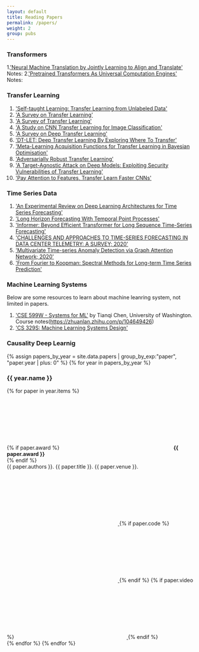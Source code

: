 ```yaml
---
layout: default
title: Reading Papers
permalink: /papers/
weight: 2
group: pubs
---
```

### Transformers
1.['Neural Machine Translation by Jointly Learning to Align and Translate'](https://arxiv.org/abs/1409.0473)\
Notes:
2.['Pretrained Transformers As Universal Computation Engines'](https://arxiv.org/pdf/2103.05247.pdf)\
Notes:

### Transfer Learning
1. ['Self-taught Learning: Transfer Learning from Unlabeled Data'](https://dl.acm.org/doi/pdf/10.1145/1273496.1273592)
2. ['A Survey on Transfer Learning'](http://home.cse.ust.hk/~qyang/Docs/2009/tkde_transfer_learning.pdf)
3. ['A Survey of Transfer Learning'](https://journalofbigdata.springeropen.com/track/pdf/10.1186/s40537-016-0043-6.pdf)
4. ['A Study on CNN Transfer Learning for Image Classification'](https://cs.aston.ac.uk/~fariad/publications/MH-JB-DF@UKCI18.pdf)
5. ['A Survey on Deep Transfer Learning'](https://arxiv.org/abs/1808.01974)
6. ['DT-LET: Deep Transfer Learning By Exploring Where To Transfer'](https://arxiv.org/pdf/1809.08541.pdf)
7. ['Meta-Learning Acquisition Functions for Transfer Learning in Bayesian Optimisation'](https://arxiv.org/abs/1904.02642)
8. ['Adversarially Robust Transfer Learning'](https://arxiv.org/abs/1905.08232)
9. ['A Target-Agnostic Attack on Deep Models: Exploiting Security Vulnerabilities of Transfer Learning'](https://arxiv.org/abs/1904.04334)
10. ['Pay Attention to Features, Transfer Learn Faster CNNs'](https://openreview.net/pdf?id=ryxyCeHtPB)

### Time Series Data
1. ['An Experimental Review on Deep Learning Architectures for Time Series Forecasting'](https://arxiv.org/abs/2103.12057)
2. ['Long Horizon Forecasting With Temporal Point Processes'](https://arxiv.org/abs/2101.02815)
3. ['Informer: Beyond Efficient Transformer for Long Sequence Time-Series Forecasting'](https://arxiv.org/abs/2012.07436)
4. ['CHALLENGES AND APPROACHES TO TIME-SERIES FORECASTING IN DATA CENTER TELEMETRY: A SURVEY; 2020'](https://arxiv.org/abs/2101.04224)
5. ['Multivariate Time-series Anomaly Detection via Graph Attention Network; 2020'](https://arxiv.org/abs/2009.02040)
6.  ['From Fourier to Koopman: Spectral Methods for Long-term Time Series Prediction'](https://arxiv.org/abs/2004.00574v1)


### Machine Learning Systems
Below are some resources to learn about machine leanring system, not limited in papers.
1. ['CSE 599W - Systems for ML'](http://dlsys.cs.washington.edu/) by Tianqi Chen, University of Washington.\
   Course notes(https://zhuanlan.zhihu.com/p/104649426)
2. ['CS 329S: Machine Learning Systems Design'](https://stanford-cs329s.github.io/syllabus.html)


### Causality Deep Learnig






{% assign papers_by_year = site.data.papers | group_by_exp:"paper", "paper.year | plus: 0" %}
{% for year in papers_by_year %}
  <h3>{{ year.name }}</h3>
  {% for paper in year.items %}
  <div class="publication" id="{{ paper.id }}">
    {% if paper.award %}
    <span class="icon">
      <svg><use xlink:href="#icon-award"/></svg>
      <b>{{ paper.award }}</b>
    </span> <br/>
    {% endif %}
    <div class="publication-title">
      {{ paper.authors }}. {{ paper.title }}. {{ paper.venue }}.
    </div>
    <div class="right">
      <a href="{{ "/resources/papers/" | append: paper.id | append: ".pdf" | prepend: site.baseurl }}" target="_blank">
        <span class="icon"><svg><use xlink:href="#icon-pdf"/></svg></span>
      </a>
      {% if paper.code %}
      <a href="{{ paper.code }}" target="_blank">
        <span class="icon"><svg><use xlink:href="#icon-github"/></svg></span>
      </a>
      {% endif %}
      {% if paper.video %}
      <a href="{{ paper.video }}" target="_blank">
        <span class="icon"><svg><use xlink:href="#icon-youtube"/></svg></span>
      </a>
      {% endif %}
    </div>
  </div>
  {% endfor %}
{% endfor %}
